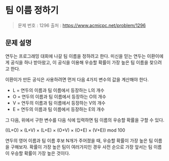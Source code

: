 # 팀 이름 정하기

> 문제 번호 : 1296 
> 출처 : https://www.acmicpc.net/problem/1296

## 문제 설명

<p>연두는 프로그래밍 대회에 나갈 팀 이름을&nbsp;정하려고 한다. 미신을 믿는 연두는 이환이에게&nbsp;공식을 하나 받아왔고, 이 공식을 이용해 우승할 확률이 가장 높은&nbsp;팀 이름을 찾으려고 한다.</p>
<p>이환이가 만든 공식은 사용하려면 먼저 다음 4가지 변수의 값을 계산해야 한다.</p>
<ul>
 <li>L = 연두의 이름과 팀 이름에서 등장하는 L의 개수</li>
 <li>O = 연두의 이름과 팀 이름에서 등장하는 O의 개수</li>
 <li>V = 연두의 이름과 팀 이름에서 등장하는 V의 개수</li>
 <li>E = 연두의 이름과 팀 이름에서 등장하는 E의 개수</li>
</ul>
<p>그 다음, 위에서 구한 변수를 다음 식에 입력하면 팀 이름의 우승할 확률을 구할 수 있다.</p>
<p>((L+O) × (L+V) × (L+E)&nbsp;× (O+V) × (O+E) × (V+E)) mod 100</p>
<p>연두의 영어 이름과 팀 이름 후보 N개가 주어졌을 때, 우승할 확률이 가장 높은 팀 이름을 구해보자. 확률이 가장 높은 팀이 여러가지인 경우 사전 순으로 가장 앞서는 팀 이름이 우승할 확률이 가장 높은 것이다.</p>

